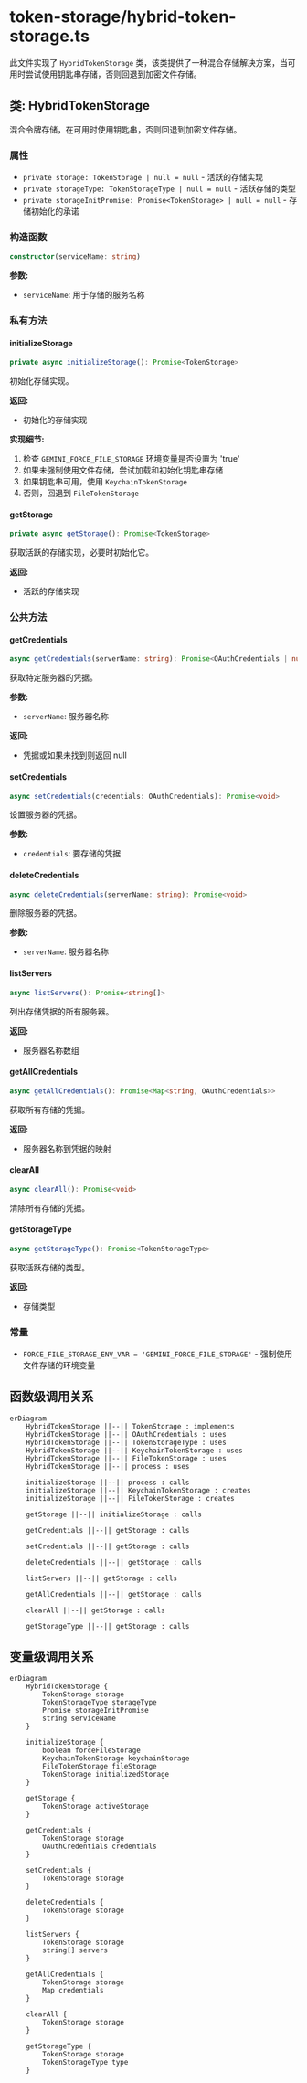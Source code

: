 # token-storage/hybrid-token-storage.ts

此文件实现了 `HybridTokenStorage` 类，该类提供了一种混合存储解决方案，当可用时尝试使用钥匙串存储，否则回退到加密文件存储。

## 类: HybridTokenStorage

混合令牌存储，在可用时使用钥匙串，否则回退到加密文件存储。

### 属性

- `private storage: TokenStorage | null = null` - 活跃的存储实现
- `private storageType: TokenStorageType | null = null` - 活跃存储的类型
- `private storageInitPromise: Promise<TokenStorage> | null = null` - 存储初始化的承诺

### 构造函数

```typescript
constructor(serviceName: string)
```

**参数:**
- `serviceName`: 用于存储的服务名称

### 私有方法

#### initializeStorage

```typescript
private async initializeStorage(): Promise<TokenStorage>
```

初始化存储实现。

**返回:**
- 初始化的存储实现

**实现细节:**
1. 检查 `GEMINI_FORCE_FILE_STORAGE` 环境变量是否设置为 'true'
2. 如果未强制使用文件存储，尝试加载和初始化钥匙串存储
3. 如果钥匙串可用，使用 `KeychainTokenStorage`
4. 否则，回退到 `FileTokenStorage`

#### getStorage

```typescript
private async getStorage(): Promise<TokenStorage>
```

获取活跃的存储实现，必要时初始化它。

**返回:**
- 活跃的存储实现

### 公共方法

#### getCredentials

```typescript
async getCredentials(serverName: string): Promise<OAuthCredentials | null>
```

获取特定服务器的凭据。

**参数:**
- `serverName`: 服务器名称

**返回:**
- 凭据或如果未找到则返回 null

#### setCredentials

```typescript
async setCredentials(credentials: OAuthCredentials): Promise<void>
```

设置服务器的凭据。

**参数:**
- `credentials`: 要存储的凭据

#### deleteCredentials

```typescript
async deleteCredentials(serverName: string): Promise<void>
```

删除服务器的凭据。

**参数:**
- `serverName`: 服务器名称

#### listServers

```typescript
async listServers(): Promise<string[]>
```

列出存储凭据的所有服务器。

**返回:**
- 服务器名称数组

#### getAllCredentials

```typescript
async getAllCredentials(): Promise<Map<string, OAuthCredentials>>
```

获取所有存储的凭据。

**返回:**
- 服务器名称到凭据的映射

#### clearAll

```typescript
async clearAll(): Promise<void>
```

清除所有存储的凭据。

#### getStorageType

```typescript
async getStorageType(): Promise<TokenStorageType>
```

获取活跃存储的类型。

**返回:**
- 存储类型

### 常量

- `FORCE_FILE_STORAGE_ENV_VAR = 'GEMINI_FORCE_FILE_STORAGE'` - 强制使用文件存储的环境变量

## 函数级调用关系

```mermaid
erDiagram
    HybridTokenStorage ||--|| TokenStorage : implements
    HybridTokenStorage ||--|| OAuthCredentials : uses
    HybridTokenStorage ||--|| TokenStorageType : uses
    HybridTokenStorage ||--|| KeychainTokenStorage : uses
    HybridTokenStorage ||--|| FileTokenStorage : uses
    HybridTokenStorage ||--|| process : uses
    
    initializeStorage ||--|| process : calls
    initializeStorage ||--|| KeychainTokenStorage : creates
    initializeStorage ||--|| FileTokenStorage : creates
    
    getStorage ||--|| initializeStorage : calls
    
    getCredentials ||--|| getStorage : calls
    
    setCredentials ||--|| getStorage : calls
    
    deleteCredentials ||--|| getStorage : calls
    
    listServers ||--|| getStorage : calls
    
    getAllCredentials ||--|| getStorage : calls
    
    clearAll ||--|| getStorage : calls
    
    getStorageType ||--|| getStorage : calls
```

## 变量级调用关系

```mermaid
erDiagram
    HybridTokenStorage {
        TokenStorage storage
        TokenStorageType storageType
        Promise storageInitPromise
        string serviceName
    }
    
    initializeStorage {
        boolean forceFileStorage
        KeychainTokenStorage keychainStorage
        FileTokenStorage fileStorage
        TokenStorage initializedStorage
    }
    
    getStorage {
        TokenStorage activeStorage
    }
    
    getCredentials {
        TokenStorage storage
        OAuthCredentials credentials
    }
    
    setCredentials {
        TokenStorage storage
    }
    
    deleteCredentials {
        TokenStorage storage
    }
    
    listServers {
        TokenStorage storage
        string[] servers
    }
    
    getAllCredentials {
        TokenStorage storage
        Map credentials
    }
    
    clearAll {
        TokenStorage storage
    }
    
    getStorageType {
        TokenStorage storage
        TokenStorageType type
    }
```